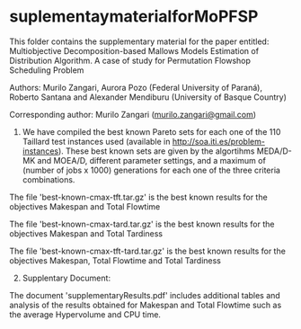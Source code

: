 # suplementaymaterialforMoPFSP
This folder contains the supplementary material for the paper entitled: Multiobjective Decomposition-based Mallows Models Estimation of Distribution Algorithm. A case of study for Permutation Flowshop Scheduling Problem

Authors: Murilo Zangari, Aurora Pozo (Federal University of Paraná), Roberto Santana and Alexander Mendiburu (University of Basque Country)

Corresponding author: Murilo Zangari (murilo.zangari@gmail.com)

1) We have compiled the best known Pareto sets for each one of the 110 Taillard test instances used (available in http://soa.iti.es/problem-instances). These best known sets are given by the algortihms MEDA/D-MK and MOEA/D, different parameter settings, and a maximum of (number of jobs x 1000) generations for each one of the three criteria combinations.

The file 'best-known-cmax-tft.tar.gz' is the best known results for the objectives Makespan and Total Flowtime

The file 'best-known-cmax-tard.tar.gz' is the best known results for the objectives Makespan and Total Tardiness

The file 'best-known-cmax-tft-tard.tar.gz' is the best known results for the objectives Makespan, Total Flowtime and Total Tardiness

2) Supplentary Document:

The document 'supplementaryResults.pdf' includes additional tables and analysis of the results obtained for Makespan and Total Flowtime such as the average Hypervolume and CPU time.


